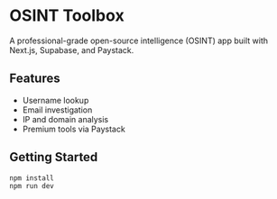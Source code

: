 # OSINT Toolbox

A professional-grade open-source intelligence (OSINT) app built with Next.js, Supabase, and Paystack.

## Features

- Username lookup
- Email investigation
- IP and domain analysis
- Premium tools via Paystack

## Getting Started

```bash
npm install
npm run dev
